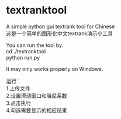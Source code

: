 # textranktool  
A simple python gui textrank tool for Chinese  
这是一个简单的图形化中文textrank演示小工具  
  
You can run the tool by:    
cd ./textranktool    
python run.py  
  
It may only works properly on Windows.  
  
运行：  
1.上传文件  
2.设置滑动窗口和阻尼系数  
3.点击执行  
4.勾选需要显示的相应结果  
